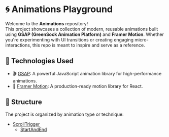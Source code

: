 # 🌀 Animations Playground

Welcome to the **Animations** repository!  
This project showcases a collection of modern, reusable animations built using **GSAP (GreenSock Animation Platform)** and **Framer Motion**. Whether you're experimenting with UI transitions or creating engaging micro-interactions, this repo is meant to inspire and serve as a reference.

## 🚀 Technologies Used

- 🎬 [GSAP](https://greensock.com/gsap/): A powerful JavaScript animation library for high-performance animations.
- 🎥 [Framer Motion](https://www.framer.com/motion/): A production-ready motion library for React.

## 📁 Structure

The project is organized by animation type or technique:

- [ScrollTrigger](./GSAP/ScrollTrigger/GettingStarted.md)
  - [StartAndEnd](./GSAP/ScrollTrigger/StartAndEnd.md)